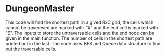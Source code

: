 # DungeonMaster
This code will find the shortest path in a gived RxC grid, the cells which cannot be traveresed are marked with "#" and the end cell is marked with "E".
The inputs to store the untraversable cells and the end node can be given in the main function.
The number of cells in the shortest path are printed out in the last.
The code uses BFS and Queue data structure to find out the traversable cells.
